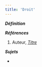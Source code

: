 ```yaml
---
title: 'Droit'
---
```


***Définition*** 

>

***Références***

1. Auteur, <u>*Titre*</u>

***Sujets***

- 
